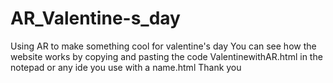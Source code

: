 # AR_Valentine-s_day
Using AR to make something cool for valentine's day
You can see how the website works by copying and pasting the code ValentinewithAR.html in the notepad or any ide you use with a name.html
Thank you
